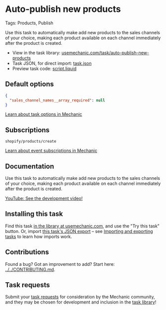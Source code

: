 # Auto-publish new products

Tags: Products, Publish

Use this task to automatically make add new products to the sales channels of your choice, making each product available on each channel immediately after the product is created.

* View in the task library: [usemechanic.com/task/auto-publish-new-products](https://usemechanic.com/task/auto-publish-new-products)
* Task JSON, for direct import: [task.json](../../tasks/auto-publish-new-products.json)
* Preview task code: [script.liquid](./script.liquid)

## Default options

```json
{
  "sales_channel_names__array_required": null
}
```

[Learn about task options in Mechanic](https://docs.usemechanic.com/article/471-task-options)

## Subscriptions

```liquid
shopify/products/create
```

[Learn about event subscriptions in Mechanic](https://docs.usemechanic.com/article/408-subscriptions)

## Documentation

Use this task to automatically make add new products to the sales channels of your choice, making each product available on each channel immediately after the product is created.

[YouTube: See the development video!](https://youtu.be/yCV17WpS1Kg)

## Installing this task

Find this task [in the library at usemechanic.com](https://usemechanic.com/task/auto-publish-new-products), and use the "Try this task" button. Or, import [this task's JSON export](../../tasks/auto-publish-new-products.json) – see [Importing and exporting tasks](https://docs.usemechanic.com/article/505-importing-and-exporting-tasks) to learn how imports work.

## Contributions

Found a bug? Got an improvement to add? Start here: [../../CONTRIBUTING.md](../../CONTRIBUTING.md).

## Task requests

Submit your [task requests](https://mechanic.canny.io/task-requests) for consideration by the Mechanic community, and they may be chosen for development and inclusion in the [task library](https://tasks.mechanic.dev/)!
